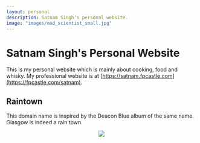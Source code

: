 ```yaml
---
layout: personal
description: Satnam Singh's personal website.
image: "images/mad_scientist_small.jpg"
---
```

# Satnam Singh's Personal Website

This is my personal website which is mainly about cooking, food and whisky. My professional website is at [https://satnam.fpcastle.com](https://fpcastle.com/satnam).

## Raintown
This domain name is inspired by the Deacon Blue album of the same name. Glasgow is indeed a rain town.

<p align="center"> <img src="raintown.jpg"></p>

